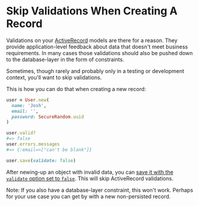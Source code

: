 # Skip Validations When Creating A Record

Validations on your
[ActiveRecord](https://api.rubyonrails.org/classes/ActiveRecord/Base.html)
models are there for a reason. They provide application-level feedback about
data that doesn't meet business requirements.  In many cases those validations
should also be pushed down to the database-layer in the form of constraints.

Sometimes, though rarely and probably only in a testing or development context,
you'll want to skip validations.

This is how you can do that when creating a new record:

```ruby
user = User.new(
  name: 'Josh',
  email: '',
  password: SecureRandom.uuid
)

user.valid?
#=> false
user.errors.messages
#=> {:email=>["can't be blank"]}

user.save(validate: false)
```

After newing-up an object with invalid data, you can [save it with the
`validate` option set to
`false`](https://api.rubyonrails.org/classes/ActiveRecord/Persistence.html#method-i-save).
This will skip ActiveRecord validations.

Note: If you also have a database-layer constraint, this won't work. Perhaps
for your use case you can get by with a new non-persisted record.

